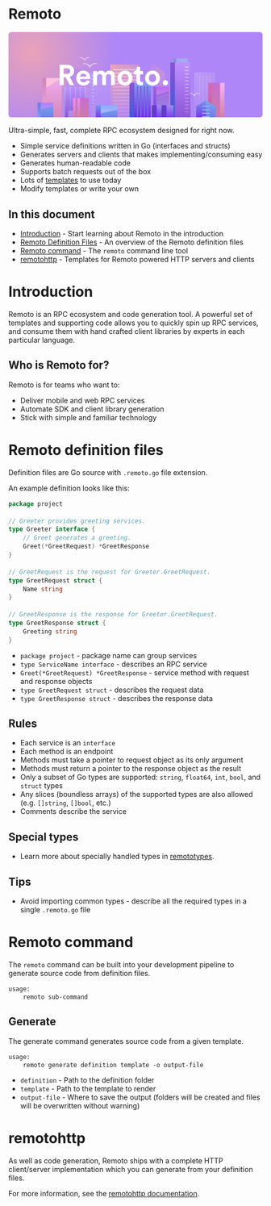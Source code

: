 # Remoto

![Remoto banner](misc/remoto-banner-by-chris-ryer.png)

Ultra-simple, fast, complete RPC ecosystem designed for right now.

* Simple service definitions written in Go (interfaces and structs)
* Generates servers and clients that makes implementing/consuming easy
* Generates human-readable code
* Supports batch requests out of the box
* Lots of [templates](templates) to use today
* Modify templates or write your own

## In this document

* [Introduction](#introduction) - Start learning about Remoto in the introduction
* [Remoto Definition Files](#remoto-definition-files) - An overview of the Remoto definition files
* [Remoto command](#remoto-command) - The `remoto` command line tool
* [remotohttp](#remotohttp) - Templates for Remoto powered HTTP servers and clients

# Introduction

Remoto is an RPC ecosystem and code generation tool. A powerful set of templates and
supporting code allows you to quickly spin up RPC services, and consume them with hand crafted
client libraries by experts in each particular language.

## Who is Remoto for?

Remoto is for teams who want to:

* Deliver mobile and web RPC services
* Automate SDK and client library generation
* Stick with simple and familiar technology

# Remoto definition files

Definition files are Go source with `.remoto.go` file extension.

An example definition looks like this:

```go
package project

// Greeter provides greeting services.
type Greeter interface {
	// Greet generates a greeting.
	Greet(*GreetRequest) *GreetResponse
}

// GreetRequest is the request for Greeter.GreetRequest.
type GreetRequest struct {
	Name string
}

// GreetResponse is the response for Greeter.GreetRequest.
type GreetResponse struct {
	Greeting string
}
```

* `package project` - package name can group services
* `type ServiceName interface` - describes an RPC service
* `Greet(*GreetRequest) *GreetResponse` - service method with request and response objects
* `type GreetRequest struct` - describes the request data
* `type GreetResponse struct` - describes the response data

## Rules

* Each service is an `interface`
* Each method is an endpoint
* Methods must take a pointer to request object as its only argument
* Methods must return a pointer to the response object as the result
* Only a subset of Go types are supported: `string`, `float64`, `int`, `bool`, and `struct` types
* Any slices (boundless arrays) of the supported types are also allowed (e.g. `[]string`, `[]bool`, etc.)
* Comments describe the service

## Special types

* Learn more about specially handled types in [remototypes](remototypes).

## Tips

* Avoid importing common types - describe all the required types in a single `.remoto.go` file

# Remoto command

The `remoto` command can be built into your development pipeline to generate source code from
definition files.

```
usage:
	remoto sub-command
```

## Generate

The generate command generates source code from a given template.

```
usage:
	remoto generate definition template -o output-file
```

* `definition` - Path to the definition folder
* `template` - Path to the template to render
* `output-file` - Where to save the output (folders will be created and files will be overwritten without warning)

# remotohttp

As well as code generation, Remoto ships with a complete HTTP client/server implementation which you can generate from your definition files.

For more information, see the [remotohttp documentation](go/remotohttp).
